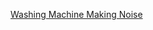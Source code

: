 [Washing Machine Making Noise
](https://github.com/rhinobotsolutionz/HomeServiceBuzz.com/blob/main/post/noisy-washing-machine-8.md)